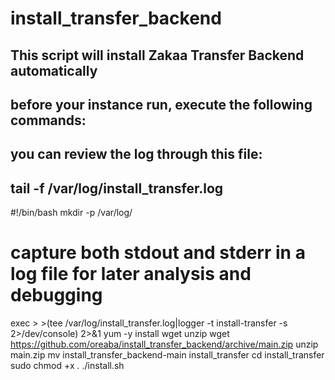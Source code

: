 # install_transfer_backend
## This script will install Zakaa Transfer Backend automatically
## before your instance run, execute the following commands:
## you can review the log through this file:
## tail -f /var/log/install_transfer.log

#!/bin/bash
mkdir -p /var/log/
# capture both stdout and stderr in a log file for later analysis and debugging
exec > >(tee /var/log/install_transfer.log|logger -t install-transfer -s 2>/dev/console) 2>&1
yum -y install wget unzip
wget https://github.com/oreaba/install_transfer_backend/archive/main.zip 
unzip main.zip
mv install_transfer_backend-main install_transfer
cd install_transfer
sudo chmod +x *.*
./install.sh